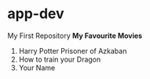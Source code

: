 # app-dev
My First Repository
	**My Favourite Movies**
1. Harry Potter Prisoner of Azkaban
2. How to train your Dragon
3. Your Name
   
